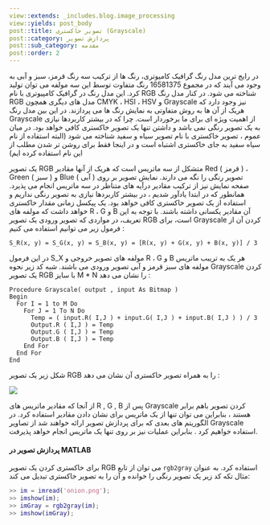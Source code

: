 ```yaml
---
view::extends: _includes.blog.image_processing
view::yields: post_body
post::title: تصویر حاکستری (Grayscale)
post::category: پردازش تصویر
post::sub_category: مقدمه
post::order: 2
---
```


در رایج ترین مدل رنگ گرافیک کامیوتری، رنگ ها از ترکیب سه رنگ قرمز، سبز و آبی به وجود می آیند که در مجموع 16581375 رنگ متفاوت توسط این سه مولفه می توان تولید کرد. این مدل رنگ در گرافیک کامپیوتری با نام RGB شناخته می شود. در کنار مدل رنگ RGB مدل های دیگری همچون CMYK ، HSI ، HSV و Grayscale نیز وجود دارد که هریک از آن ها به روش متفاوتی به نمایش رنگ ها می پردازند. در این بین مدل رنگ Grayscale از اهمیت ویژه ای برای ما برخوردار است. چرا که در بیشتر کاربردها نیازی به یک تصویر رنگی نمی باشد و داشتن تنها یک تصویر خاکستری کافی خواهد بود. در میان عموم ، تصویر خاکستری با نام تصویر سیاه و سفید شناخته می شود (البته استفاده از نام سیاه سفید به جای خاکستری اشتباه است و در اینجا فقط برای روشن تر شدن مطلب از این نام استفاده کرده ایم)

یک تصویر RGB متشکل از سه ماتریس است که هریک از آنها مقادیر Red ( قرمز ) ، Green ( سبز ) و Blue ( آبی ) تصویر رنگی را نگه می دارند. نمایش تصویر بر روی صفحه نمایش نیز از ترکیب مقادیر درآیه های متناظر در سه ماتریس انجام می پذیرد. همانطور که در ابتدا یادآور شدیم ، در بیشتر کاربردها نیازی به تصویر رنگی نداریم و استفاده از یک تصویر خاکستری کافی خواهد بود. یک پیکسل زمانی مقدار خاکستری خواهد داشت که مولفه های R ، G و B آن مقادیر یکسانی داشته باشند. با توجه به این تعریف، در مواردی که تصویر ورودی یک تصویر RGB است، برای Grayscale کردن آن از فرمول زیر می توانیم استفاده می کنیم :

```
S_R(x, y) = S_G(x, y) = S_B(x, y) = [R(x, y) + G(x, y) + B(x, y)] / 3
```

در این فرمول S_X مولفه های تصویر خروجی و R ، G و B هر یک به تریبب ماتریس مولفه های سبز قرمز و آبی تصویر ورودی می باشند. شبه کد زیر نحوه Grayscale کردن یک تصویر RGB با سایز M * N را نشان می دهد :

```basic
Procedure Grayscale( output , input As Bitmap )
Begin
  For I = 1 to M Do
    For J = 1 To N Do
      Temp = ( input.R( I,J ) + input.G( I,J ) + input.B( I,J ) ) / 3
      Output.R ( I,J ) = Temp
      Output.G ( I,J ) = Temp
      Output.B ( I,J ) = Temp
    End For
  End For
End
```

شکل زیر یک تصویر RGB را به همراه تصویر خاکستری آن نشان می دهد :

![](@url('assets/images/image-processing/rgb_grayscale.jpg'))

از آنجا که مقادیر ماتریس های R , G , B پس از Grayscale کردن تصویر باهم برابر هستند ، بنابراین می توان تنها از یک ماتریس برای نشان دادن مقادیر استفاده کرد. در الگوریتم های بعدی که برای پردازش تصویر ارائه خواهند شد از تصاویر Grayscale استفاده خواهیم کرد . بنابراین عملیات نیز بر روی تنها یک ماتریس انجام خواهد پذیرفت.

#### پردازش تصویر در MATLAB

برای خاکستری کردن یک تصویر RGB می توان از تابع `rgb2gray` استفاده کرد. به عنوان مثال تکه کد زیر یک تصویر رنگی را خوانده و آن را به تصویر خاکستری تبدیل می کند:

```matlab
>> im = imread('onion.png');
>> imshow(im);
>> imGray = rgb2gray(im);
>> imshow(imGray);
```